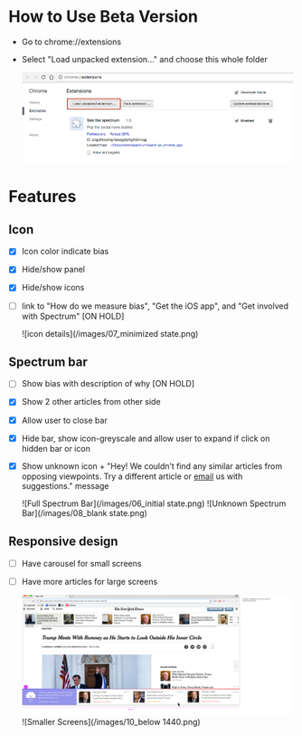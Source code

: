 # How to Use Beta Version
- Go to chrome://extensions
- Select "Load unpacked extension..." and choose this whole folder

  ![help screenshot](/images/install_screenshot.png)

# Features
## Icon
- [x] Icon color indicate bias
- [x] Hide/show panel
- [x] Hide/show icons
- [ ] link to "How do we measure bias", "Get the iOS app", and "Get involved with Spectrum" [ON HOLD]

  ![icon details](/images/07_minimized state.png)

## Spectrum bar
- [ ] Show bias with description of why [ON HOLD]
- [x] Show 2 other articles from other side
- [x] Allow user to close bar
- [x] Hide bar, show icon-greyscale and allow user to expand if click on hidden bar or icon
- [x] Show unknown icon + "Hey! We couldn’t find any similar articles from opposing viewpoints. Try a different article or [email](mailto:spectrum_email_account) us with suggestions." message

  ![Full Spectrum Bar](/images/06_initial state.png)
  ![Unknown Spectrum Bar](/images/08_blank state.png)

## Responsive design
- [ ] Have carousel for small screens
- [ ] Have more articles for large screens

  ![Larger Screens](/images/09_1920px.png)
  ![Smaller Screens](/images/10_below 1440.png)
